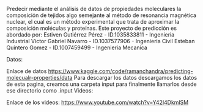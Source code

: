 Predecir mediante el análisis de datos de propiedades moleculares la composición de tejidos algo semejante al método de resonancia magnética nuclear, el cual es un método experimental que trata de aproximar la composición moléculas y proteínas. 
Este proyecto de predicción es abordado por: 
  Estiven Gutiérrez Pérez - ID.1035833811 - Ingenieria Industrial 
  Victor Gabriel Navarro - ID.1037577906 - Ingenieria Civil
  Esteban Quintero Gomez - ID.1007459499 - Ingenieria Mecanica

Datos:

Enlace de datos https://www.kaggle.com/code/ramanchandra/predicting-molecualr-properties/data
Para descargar los datos descargamos los datos de esta pagina, creamos una carpeta input para finalmente llamarlos desde ese directorio como .input
Videos:

Enlace de los videos: https://www.youtube.com/watch?v=Y42l4DkmlSM



